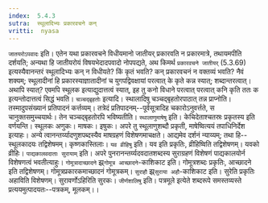 ```yaml
---
index:  5.4.3
sutra:  स्थूलादिभ्यः प्रकारवचने कन्
vritti:  nyasa
---
```


`जातयरोऽपवादः` इति। एतेन यथा प्रकारवचने विधीयमानो जातीयर् प्रकारवति न प्रकारमात्रे, तथायमपीति दर्शयति; अन्यथा हि जातीयरोयं विषयभेदादपवादो नोपपद्यते, अथ किमर्थ `प्रकारवचने जातीयर्` (5.3.69) इत्यस्यैवानन्तरं स्थूलादिभ्यः कन् न विधीयते? किं कृतं भवति? कन् प्रकारवचनं न वक्तव्यं भवति? नैवं शक्यम्; स्थूलादीनां हि प्रकारस्याज्ञातादीनां च युगपद्विवक्षायां परत्वात् के कृते कन्न स्यात्; शब्दान्तरत्वात्। अथापि स्यात्? एवमपि स्थूलक इत्याद्युदात्तत्वं स्यात्, इह तु कनो विधाने परत्वात् परत्वात् कनि कृति ततः क इत्यन्तोदात्तत्वं सिद्धं भवति।
`चञ्चद्बृहतोः` इत्यादि। स्थालादिषु चञ्चद्बृहतोरपाठात् तन्न प्राप्नोति। तस्मादुपसंख्यानं प्रतिपादनं कर्त्तव्यम्। तत्रेदं प्रतिपादनम्--पूर्वसूत्रादिह चकारोऽनुवर्त्तते, स चानुक्तसमुच्चयार्थः। तेन चञ्चद्बृहतोरपि भविष्यतीति।
`स्थालाणुमाषेषु` इति। केचिदेताश्चतस्रः प्रकृतस्य इति वर्णयन्ति। स्थूलकः अणुकः। माषकः। इषुकः। अपरे तु स्थूलाणुशब्दौ प्रकृती, माषेष्वित्ययं तपाधिनिर्देश इत्याहः। अन्ये त्वानन्तर्य्यादणुशपब्दस्यैव माषग्रहणं विशेषणमाचक्षते। आद्यमेव दर्शनं न्याय्यम्; तथा हि--स्थूलकादयः तद्विशेषमम्। कृष्णकास्तिलाः। `यव व्रीहिषु` इति। यव इति प्रकृतिः, व्रीहिष्विति तद्विशेषणम्। यवको व्रीहिः। `पाद्यकालवदाताः सुरायाम्` इति। अपरे पुनरानन्तर्य्यदवदातशब्दस्य सुराग्रहणं विशेषणं पाद्यकालयोर्न विशेषणत्वं भवतीत्याहुः। `गोमूत्रादाच्छादने` झ्र्`गोमूत्र आच्छादने`-काशिकाट इति। गोमूत्रशब्दः प्रकृतिः, आच्छादने इति तद्विशेषणम्। गोमूत्रप्रकारकमाच्छादनं गोमूत्रकम्। `सुराहौ` झ्र्`सुराया अहौ`-काशिकाट इति। सुरेति प्रकृतिः अहाविति विशेषणम्। सुरावर्णोऽहिरिति सुरकः। `जीर्णशालिषु` इति। पत्रमूले इत्येते शब्दरूपे समस्तव्यस्ते प्रत्ययमुत्पादयतः--पत्रकम्, मूलकम्।।

